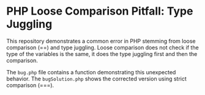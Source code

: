 # PHP Loose Comparison Pitfall: Type Juggling

This repository demonstrates a common error in PHP stemming from loose comparison (==) and type juggling.  Loose comparison does not check if the type of the variables is the same, it does the type juggling first and then the comparison.

The `bug.php` file contains a function demonstrating this unexpected behavior. The `bugSolution.php` shows the corrected version using strict comparison (===).